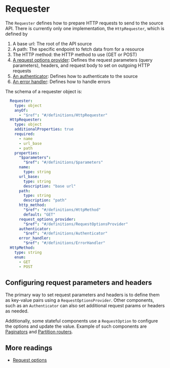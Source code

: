 # Requester

The `Requester` defines how to prepare HTTP requests to send to the source API.
There is currently only one implementation, the `HttpRequester`, which is defined by

1. A base url: The root of the API source
2. A path: The specific endpoint to fetch data from for a resource
3. The HTTP method: the HTTP method to use (GET or POST)
4. [A request options provider](./request-options.md#request-options-provider): Defines the request parameters (query parameters), headers, and request body to set on outgoing HTTP requests
5. [An authenticator](./authentication.md): Defines how to authenticate to the source
6. [An error handler](./error-handling.md): Defines how to handle errors

The schema of a requester object is:

```yaml
  Requester:
    type: object
    anyOf:
      - "$ref": "#/definitions/HttpRequester"
  HttpRequester:
    type: object
    additionalProperties: true
    required:
      - name
      - url_base
      - path
    properties:
      "$parameters":
        "$ref": "#/definitions/$parameters"
      name:
        type: string
      url_base:
        type: string
        description: "base url"
      path:
        type: string
        description: "path"
      http_method:
        "$ref": "#/definitions/HttpMethod"
        default: "GET"
      request_options_provider:
        "$ref": "#/definitions/RequestOptionsProvider"
      authenticator:
        "$ref": "#/definitions/Authenticator"
      error_handler:
        "$ref": "#/definitions/ErrorHandler"
  HttpMethod:
    type: string
    enum:
      - GET
      - POST
```

## Configuring request parameters and headers

The primary way to set request parameters and headers is to define them as key-value pairs using a `RequestOptionsProvider`.
Other components, such as an `Authenticator` can also set additional request params or headers as needed.

Additionally, some stateful components use a `RequestOption` to configure the options and update the value. Example of such components are [Paginators](./pagination.md) and [Partition routers](./partition-router.md).

## More readings

- [Request options](./request-options.md)
